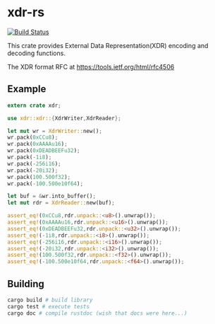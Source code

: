 xdr-rs
======

[![Build Status](https://travis-ci.org/savant2212/xdr-rs.svg?branch=master)](https://travis-ci.org/savant2212/xdr-rs)

This crate provides External Data Representation(XDR) encoding and decoding functions.

The XDR format RFC at https://tools.ietf.org/html/rfc4506

Example
-------

```rust
extern crate xdr;

use xdr::xdr::{XdrWriter,XdrReader};

let mut wr = XdrWriter::new();
wr.pack(0xCCu8);
wr.pack(0xAAAAu16);
wr.pack(0xDEADBEEFu32);
wr.pack(-1i8);
wr.pack(-256i16);
wr.pack(-20i32);
wr.pack(100.500f32);
wr.pack(-100.500e10f64);

let buf = &wr.into_buffer();
let mut rdr = XdrReader::new(buf);

assert_eq!(0xCCu8,rdr.unpack::<u8>().unwrap());
assert_eq!(0xAAAAu16,rdr.unpack::<u16>().unwrap());
assert_eq!(0xDEADBEEFu32,rdr.unpack::<u32>().unwrap());
assert_eq!(-1i8,rdr.unpack::<i8>().unwrap());
assert_eq!(-256i16,rdr.unpack::<i16>().unwrap());
assert_eq!(-20i32,rdr.unpack::<i32>().unwrap());
assert_eq!(100.500f32,rdr.unpack::<f32>().unwrap());
assert_eq!(-100.500e10f64,rdr.unpack::<f64>().unwrap());
```

Building
--------

```bash
cargo build # build library
cargo test # execute tests
cargo doc # compile rustdoc (wish that docs were here...)
```


